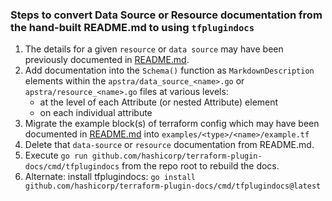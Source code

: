 ### Steps to convert Data Source or Resource documentation from the hand-built README.md to using `tfplugindocs`

1. The details for a given `resource` or `data source` may have been previously documented in [README.md](README.md).
1. Add documentation into the `Schema()` function as `MarkdownDescription` elements within the
`apstra/data_source_<name>.go` or `apstra/resource_<name>.go` files at various levels:
   - at the level of each Attribute (or nested Attribute) element
   - on each individual attribute
1. Migrate the example block(s) of terraform config which may have been documented in [README.md](README.md) into
`examples/<type>/<name>/example.tf`
1. Delete that `data-source` or `resource` documentation from README.md.
1. Execute `go run github.com/hashicorp/terraform-plugin-docs/cmd/tfplugindocs` from the repo root to rebuild the docs.
1. Alternate: install tfplugindocs: `go install github.com/hashicorp/terraform-plugin-docs/cmd/tfplugindocs@latest`
